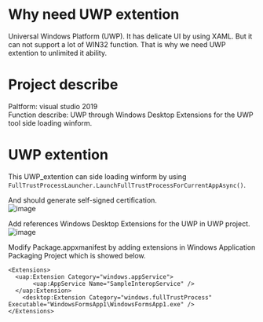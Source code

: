 # Why need UWP extention
Universal Windows Platform (UWP). It has delicate UI by using XAML. But it can not support a lot of WIN32 function. That is why we need UWP extention to unlimited it ability. 

# Project describe
Paltform: visual studio 2019  
Function describe: UWP through Windows Desktop Extensions for the UWP tool side loading winform.

# UWP extention
This UWP_extention can side loading winform by using ```FullTrustProcessLauncher.LaunchFullTrustProcessForCurrentAppAsync()```.  

And should generate self-signed certification.  
![image](https://github.com/testtestProblem/UWP_extention/assets/107662393/0aca610e-2e1f-483e-be29-ae0ea8851638)

Add references Windows Desktop Extensions for the UWP in UWP project.  
![image](https://github.com/testtestProblem/UWP_extention/assets/107662393/9c2721f2-0fc4-4a04-8162-bc3da3b69213)

Modify Package.appxmanifest by adding extensions in Windows Application Packaging Project which is showed below.
```
<Extensions>
  <uap:Extension Category="windows.appService">
       <uap:AppService Name="SampleInteropService" />
  </uap:Extension>
	<desktop:Extension Category="windows.fullTrustProcess" Executable="WindowsFormsApp1\WindowsFormsApp1.exe" />
</Extensions>
```



